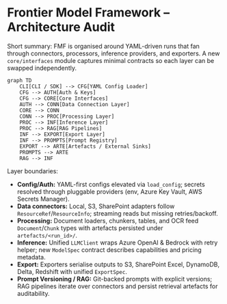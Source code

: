 # Frontier Model Framework – Architecture Audit

Short summary: FMF is organised around YAML-driven runs that fan through connectors, processors, inference providers, and exporters. A new `core/interfaces` module captures minimal contracts so each layer can be swapped independently.

```mermaid
graph TD
    CLI[CLI / SDK] --> CFG[YAML Config Loader]
    CFG --> AUTH[Auth & Keys]
    CFG --> CORE[Core Interfaces]
    AUTH --> CONN[Data Connection Layer]
    CORE --> CONN
    CONN --> PROC[Processing Layer]
    PROC --> INF[Inference Layer]
    PROC --> RAG[RAG Pipelines]
    INF --> EXPORT[Export Layer]
    INF --> PROMPTS[Prompt Registry]
    EXPORT --> ARTE[Artefacts / External Sinks]
    PROMPTS --> ARTE
    RAG --> INF
```

Layer boundaries:
- **Config/Auth:** YAML-first configs elevated via `load_config`; secrets resolved through pluggable providers (env, Azure Key Vault, AWS Secrets Manager).
- **Data connectors:** Local, S3, SharePoint adapters follow `ResourceRef`/`ResourceInfo`; streaming reads but missing retries/backoff.
- **Processing:** Document loaders, chunkers, tables, and OCR feed `Document`/`Chunk` types with artefacts persisted under `artefacts/<run_id>/`.
- **Inference:** Unified `LLMClient` wraps Azure OpenAI & Bedrock with retry helper; new `ModelSpec` contract describes capabilities and pricing metadata.
- **Export:** Exporters serialise outputs to S3, SharePoint Excel, DynamoDB, Delta, Redshift with unified `ExportSpec`.
- **Prompt Versioning / RAG:** Git-backed prompts with explicit versions; RAG pipelines iterate over connectors and persist retrieval artefacts for auditability.
